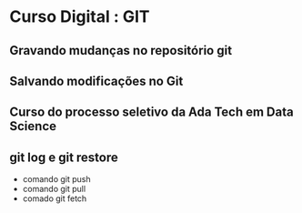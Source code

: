 # Curso Digital : GIT

## Gravando mudanças no repositório git

## Salvando modificações no Git

## Curso do processo seletivo da Ada Tech em Data Science

## git log e git restore

* comando git push
* comando git pull
* comado git fetch

